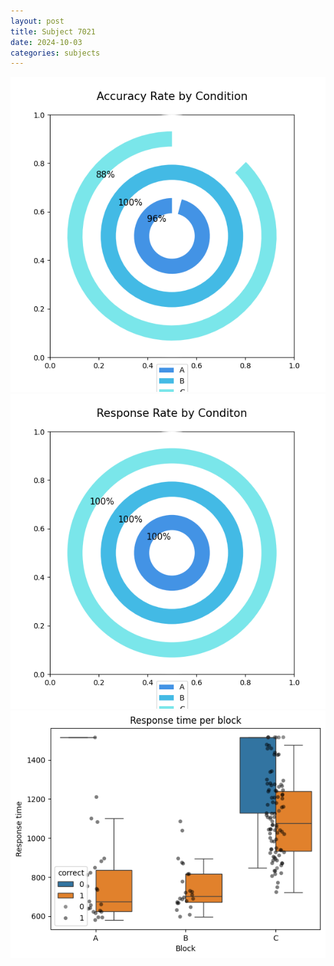 ```yaml
---
layout: post
title: Subject 7021
date: 2024-10-03
categories: subjects
---
```


![](data/7021/run-1/7021_accuracy_rate.png)
![](data/7021/run-1/7021_response_rate.png)
![](data/7021/run-1/7021_rt.png)
